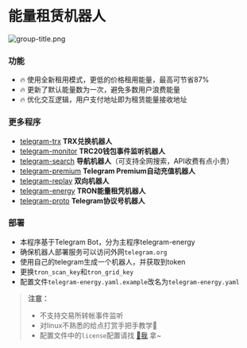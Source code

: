 # 能量租赁机器人

![group-title.png](https://github.com/zavierswang/telegram-energy/blob/main/assets/group-title.png)

### 功能
* 🔥 使用全新租用模式，更低的价格租用能量，最高可节省87%
* 🔥 更新了默认能量数为一次，避免多数用户浪费能量
* 🔥 优化交互逻辑，用户支付地址即为租赁能量接收地址


### 更多程序
* [telegram-trx](https://github.com/zavierswang/telegram-trx) **TRX兑换机器人**
* [telegram-monitor](https://github.com/zavierswang/telegram-monitor) **TRC20钱包事件监听机器人**
* [telegram-search](https://github.com/zavierswang/telegram-search) **导航机器人**（可支持全网搜索，API收费有点小贵）
* [telegram-premium](https://github.com/zavierswang/telegram-premium) **Telegram Premium自动充值机器人**
* [telegram-replay](https://github.com/zavierswang/telegram-replay) **双向机器人**
* [telegram-energy](https://github.com/zavierswang/telegram-energy) **TRON能量租凭机器人**
* [telegram-proto](https://github.com/zavierswang/telegram-proto) **Telegram协议号机器人**


### 部署
* 本程序基于Telegram Bot，分为主程序telegram-energy
* 确保机器人部署服务可以访问外网`telegram.org`
* 使用自己的telegram生成一个机器人，并获取到token
* 更换`tron_scan_key`和`tron_grid_key`
* 配置文件`telegram-energy.yaml.example`改名为`telegram-energy.yaml`

> **注意：**
> * 不支持交易所转帐事件监听
> * 对linux不熟悉的给点打赏手把手教学🤭
> * 配置文件中的`license`配置请找 [🫣我](https://t.me/tg_llama) 拿~